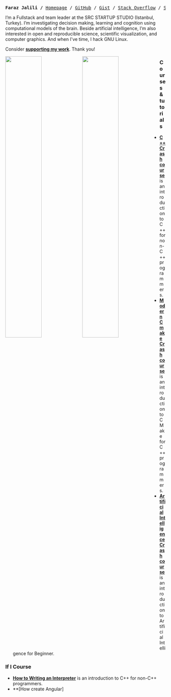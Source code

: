 <p><pre align="center">
<strong>Faraz Jalili /</strong> <a href="#">Homepage</a> / <a href="https://github.com/farazjalili/">GitHub</a> / <a href="https://gist.github.com/farazjalili">Gist</a> / <a href="https://stackoverflow.com/users/4338747/faraz-jalili">Stack Overflow</a> / <a href="https://www.slideshare.net/FarazJalili1/">Slideshare</a> </pre></p>

I’m a Fullstack and team leader at the SRC STARTUP STUDIO (Istanbul, Turkey). I’m investigating decision making, learning and cognition using computational models of the brain. Beside artificial intelligence, I’m also interested in open and reproducible science, scientific visualization, and computer graphics. And when I've time, I hack GNU Linux.<br/>

Consider **[supporting my work](https://github.com/sponsors/farazjalili)**. Thank you!</b><br/>

<a href="https://metrics.lecoq.io/insights/farazjalili"><img src="metrics-base.svg" align="left" width="47.5%"></img></a>
<a href="https://metrics.lecoq.io/insights/farazjalili"><img src="metrics-achievements.svg" align="left" width="47.5%"></img></a>



### Courses & tutorials
- **[C++ Crash course](https://github.com/farazjalili/CPP-Crash-Course)** is an introduction to C++ for non-C++ programmers.
- **[Modern Cmake Crash course](https://github.com/farazjalili/CMAKE-Crash-Course)** is an introduction to CMake for C++ programmers.
- **[Artificial Intelligence Crash course](https://farazjalili.github.io/AI-Crash-Course/)** is an introduction to Artificial Intelligence for Beginner.

### If I Course
- **[How to Writing an Interpreter](https://github.com/farazjalili/CPP-Crash-Course)** is an introduction to C++ for non-C++ programmers.
- **[How create Angular]
